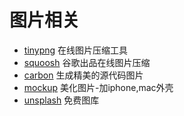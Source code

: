 # 图片相关

- [tinypng](https://tinypng.com/) 在线图片压缩工具
- [squoosh](https://squoosh.app/) 谷歌出品在线图片压缩
- [carbon](https://carbon.now.sh/8) 生成精美的源代码图片
- [mockup](https://mockup.photos) 美化图片-加iphone,mac外壳
- [unsplash](https://unsplash.com/) 免费图库